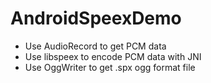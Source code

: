 # AndroidSpeexDemo


* Use AudioRecord to get PCM data
* Use libspeex to encode PCM data with JNI
* Use OggWriter to get .spx ogg format file
